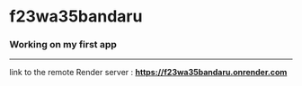 # f23wa35bandaru
### Working on my first app
---
link to the remote Render server : **https://f23wa35bandaru.onrender.com**
